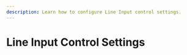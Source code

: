 ```yaml
---
description: Learn how to configure Line Input control settings.
---
```


# Line Input Control Settings

